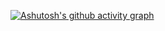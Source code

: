 [![Ashutosh's github activity graph](https://github-readme-activity-graph.vercel.app/graph?username=Galeih)](https://github.com/ashutosh00710/github-readme-activity-graph)
